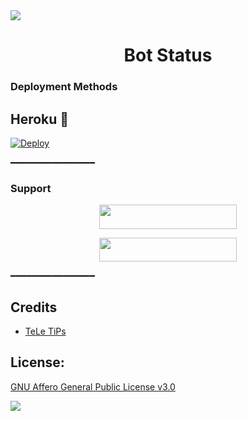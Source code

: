 <img src="https://user-images.githubusercontent.com/73097560/115834477-dbab4500-a447-11eb-908a-139a6edaec5c.gif">
<h1 align= center> Bot Status</h1>

### Deployment Methods

## Heroku 🚀
    
[![Deploy](https://www.herokucdn.com/deploy/button.svg)](https://heroku.com/deploy?template=https://github.com/Devarora-0981/Status-Checker)

━━━━━━━━━━━━━━━━
### Support

<p align="center"><a href="https://t.me/we_rfriends"> <img src="https://img.shields.io/badge/SUPPORT%20GROUP-black?style=for-the-badge&logo=Telegram" width="220" height="38.5"/></a></p>

<p align="center"><a href="https://t.me/DEVBOTZ"> <img src="https://img.shields.io/badge/SUPPORT%20CHANNEL-black?style=for-the-badge&logo=Telegram" width="220" height="38.5"/></a></p>    

━━━━━━━━━━━━━━━━

## Credits
- [TeLe TiPs](https://github.com/teletips)
## License: 
[GNU Affero General Public License v3.0](https://github.com/teletips/Powerful_BotStatus-TeLeTiPs/blob/main/LICENSE)

<img src="https://user-images.githubusercontent.com/73097560/115834477-dbab4500-a447-11eb-908a-139a6edaec5c.gif">
